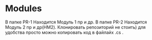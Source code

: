 # Modules
В папке PR-1 Находится Модуль 1 пр и др.
В папке PR-2 Находится Модуль 2 пр и др(HM2).
Клонировать репозиторий не стоить) для удобства просто можно копировать код в файлайх .сs .
